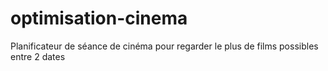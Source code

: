 # optimisation-cinema
Planificateur de séance de cinéma pour regarder le plus de films possibles entre 2 dates
